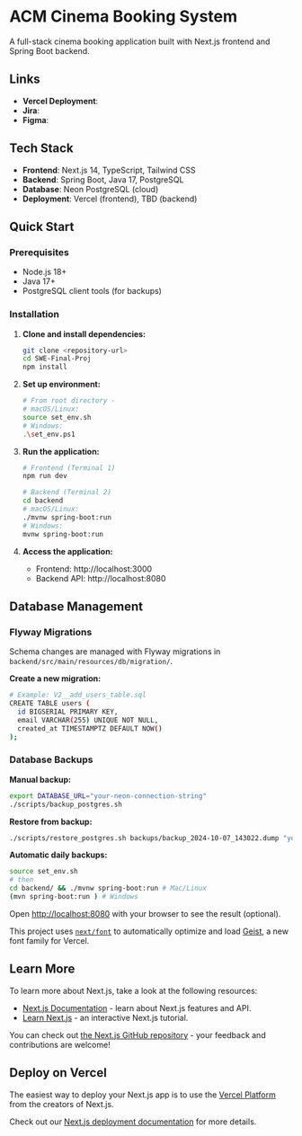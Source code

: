 # ACM Cinema Booking System

A full-stack cinema booking application built with Next.js frontend and Spring Boot backend.

## Links
- **Vercel Deployment**:
- **Jira**:
- **Figma**:

## Tech Stack

- **Frontend**: Next.js 14, TypeScript, Tailwind CSS
- **Backend**: Spring Boot, Java 17, PostgreSQL
- **Database**: Neon PostgreSQL (cloud)
- **Deployment**: Vercel (frontend), TBD (backend)

## Quick Start

### Prerequisites

- Node.js 18+
- Java 17+
- PostgreSQL client tools (for backups)

### Installation

1. **Clone and install dependencies:**
   ```bash
   git clone <repository-url>
   cd SWE-Final-Proj
   npm install
   ```

2. **Set up environment:**
   ```bash
   # From root directory -
   # macOS/Linux:
   source set_env.sh
   # Windows:
   .\set_env.ps1

   ```

3. **Run the application:**
   ```bash
   # Frontend (Terminal 1)
   npm run dev
   
   # Backend (Terminal 2)
   cd backend
   # macOS/Linux:
   ./mvnw spring-boot:run
   # Windows:
   mvnw spring-boot:run
   ```

4. **Access the application:**
   - Frontend: http://localhost:3000
   - Backend API: http://localhost:8080

## Database Management

### Flyway Migrations

Schema changes are managed with Flyway migrations in `backend/src/main/resources/db/migration/`.

**Create a new migration:**
```bash
# Example: V2__add_users_table.sql
CREATE TABLE users (
  id BIGSERIAL PRIMARY KEY,
  email VARCHAR(255) UNIQUE NOT NULL,
  created_at TIMESTAMPTZ DEFAULT NOW()
);
```

### Database Backups

**Manual backup:**
```bash
export DATABASE_URL="your-neon-connection-string"
./scripts/backup_postgres.sh
```

**Restore from backup:**
```bash
./scripts/restore_postgres.sh backups/backup_2024-10-07_143022.dump "your-restore-url"
```

**Automatic daily backups:**
```bash
source set_env.sh
# then
cd backend/ && ./mvnw spring-boot:run # Mac/Linux
(mvn spring-boot:run ) # Windows
```

Open [http://localhost:8080](http://localhost:8080) with your browser to see the result (optional).


This project uses [`next/font`](https://nextjs.org/docs/app/building-your-application/optimizing/fonts) to automatically optimize and load [Geist](https://vercel.com/font), a new font family for Vercel.

## Learn More

To learn more about Next.js, take a look at the following resources:

- [Next.js Documentation](https://nextjs.org/docs) - learn about Next.js features and API.
- [Learn Next.js](https://nextjs.org/learn) - an interactive Next.js tutorial.

You can check out [the Next.js GitHub repository](https://github.com/vercel/next.js) - your feedback and contributions are welcome!

## Deploy on Vercel

The easiest way to deploy your Next.js app is to use the [Vercel Platform](https://vercel.com/new?utm_medium=default-template&filter=next.js&utm_source=create-next-app&utm_campaign=create-next-app-readme) from the creators of Next.js.

Check out our [Next.js deployment documentation](https://nextjs.org/docs/app/building-your-application/deploying) for more details.
